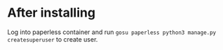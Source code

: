 # After installing

Log into paperless container and run `gosu paperless python3 manage.py createsuperuser` to create user.